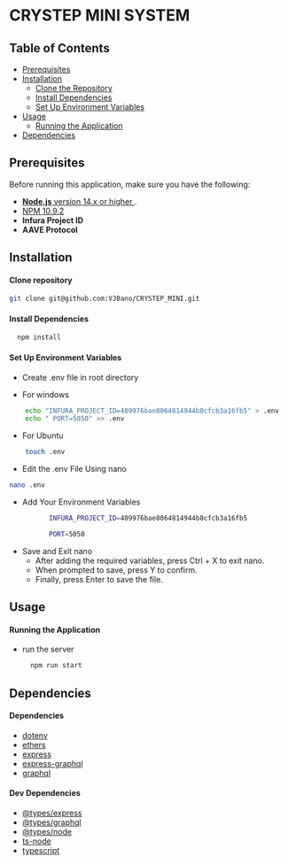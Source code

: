 # CRYSTEP MINI SYSTEM

## Table of Contents

- [Prerequisites](#prerequisites)
- [Installation](#installation)
  - [Clone the Repository](#1-clone-the-repository)
  - [Install Dependencies](#2-install-dependencies)
  - [Set Up Environment Variables](#3-set-up-environment-variables)
- [Usage](#usage)
  - [Running the Application](#running-the-application)
- [Dependencies](#dependencies)

## Prerequisites

Before running this application, make sure you have the following:

- [**Node.js** version 14.x or higher ](https://nodejs.org/en/aboutprevious-releases).
- [NPM 10.9.2](https://github.com/nodejs/node/releases/tag/v22.13.0)
- **Infura Project ID**
- **AAVE Protocol**

## Installation

#### Clone repository

```bash
git clone git@github.com:VJBano/CRYSTEP_MINI.git
```

#### Install Dependencies

```bash
  npm install
```

#### Set Up Environment Variables

- Create .env file in root directory

- For windows

```bash
    echo "INFURA_PROJECT_ID=409976bae8064814944b8cfcb3a16fb5" > .env
    echo " PORT=5050" >> .env

```

- For Ubuntu

```bash
    touch .env
```

- Edit the .env File Using nano

```bash
nano .env
```

- Add Your Environment Variables

```bash
          INFURA_PROJECT_ID=409976bae8064814944b8cfcb3a16fb5

          PORT=5050

```

- Save and Exit nano
  - After adding the required variables, press Ctrl + X to exit nano.
  - When prompted to save, press Y to confirm.
  - Finally, press Enter to save the file.

## Usage

#### Running the Application

- run the server

  ```bash
    npm run start

  ```

## Dependencies

#### Dependencies

- [dotenv](https://www.npmjs.com/package/dotenv)
- [ethers](https://www.npmjs.com/package/ethers)
- [express](https://www.npmjs.com/package/express)
- [express-graphql](https://www.npmjs.com/package/express-graphql)
- [graphql](https://www.npmjs.com/package/graphql)

#### Dev Dependencies

- [@types/express](https://www.npmjs.com/package/@types/express)
- [@types/graphql](https://www.npmjs.com/package/@types/graphql)
- [@types/node](https://www.npmjs.com/package/@types/node)
- [ts-node](https://www.npmjs.com/package/ts-node)
- [typescript](https://www.npmjs.com/package/typescript)
